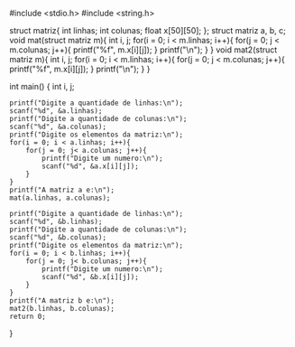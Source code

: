 #include <stdio.h>
#include <string.h>

struct matriz{
    int linhas;
    int colunas;
    float x[50][50];
};
struct matriz a, b, c;
void mat(struct matriz m){
    int i, j;
    for(i = 0; i < m.linhas; i++){
        for(j = 0; j < m.colunas; j++){
            printf("%f", m.x[i][j]);
        }
        printf("\n");
    }
}
void mat2(struct matriz m){
    int i, j;
    for(i = 0; i < m.linhas; i++){
        for(j = 0; j < m.colunas; j++){
            printf("%f", m.x[i][j]);
        }
        printf("\n");
    }
}

int main()
{
    int i, j;

    printf("Digite a quantidade de linhas:\n");
    scanf("%d", &a.linhas);
    printf("Digite a quantidade de colunas:\n");
    scanf("%d", &a.colunas);
    printf("Digite os elementos da matriz:\n");
    for(i = 0; i < a.linhas; i++){
        for(j = 0; j< a.colunas; j++){
            printf("Digite um numero:\n");
            scanf("%d", &a.x[i][j]);
        }
    }
    printf("A matriz a e:\n");
    mat(a.linhas, a.colunas);

    printf("Digite a quantidade de linhas:\n");
    scanf("%d", &b.linhas);
    printf("Digite a quantidade de colunas:\n");
    scanf("%d", &b.colunas);
    printf("Digite os elementos da matriz:\n");
    for(i = 0; i < b.linhas; i++){
        for(j = 0; j< b.colunas; j++){
            printf("Digite um numero:\n");
            scanf("%d", &b.x[i][j]);
        }
    }
    printf("A matriz b e:\n");
    mat2(b.linhas, b.colunas);
    return 0;
}
